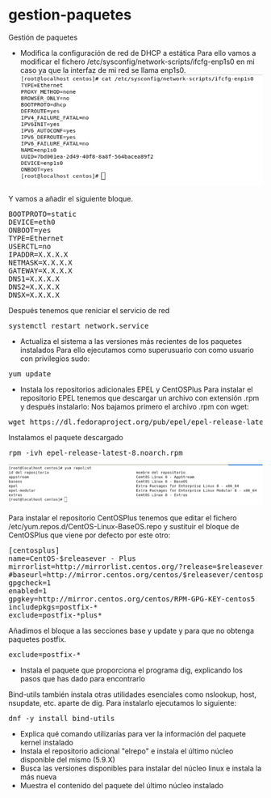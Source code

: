 # gestion-paquetes
Gestión de paquetes

* Modifica la configuración de red de DHCP a estática
Para ello vamos a modificar el fichero /etc/sysconfig/network-scripts/ifcfg-enp1s0 en mi caso ya que la interfaz de mi red se llama enp1s0.
![conf_red](/images/conf_red.png)

Y vamos a añadir el siguiente bloque.
<pre>BOOTPROTO=static
DEVICE=eth0
ONBOOT=yes
TYPE=Ethernet
USERCTL=no
IPADDR=X.X.X.X
NETMASK=X.X.X.X
GATEWAY=X.X.X.X
DNS1=X.X.X.X
DNS2=X.X.X.X
DNSX=X.X.X.X</pre>

Después tenemos que reniciar el servicio de red
<pre>systemctl restart network.service</pre>

* Actualiza el sistema a las versiones más recientes de los paquetes instalados
Para ello ejecutamos como superusuario con como usuario con privilegios sudo:
<pre>yum update</pre>
* Instala los repositorios adicionales EPEL y CentOSPlus
Para instalar el repositorio EPEL tenemos que descargar un archivo con extensión .rpm y después instalarlo:
Nos bajamos primero el archivo .rpm con wget:
<pre>wget https://dl.fedoraproject.org/pub/epel/epel-release-latest-8.noarch.rpm</pre>
Instalamos el paquete descargado
<pre>rpm -ivh epel-release-latest-8.noarch.rpm</pre>

![yumprepolist](/images/yumrepolist.png)

Para instalar el repositorio CentOSPlus tenemos que editar el fichero /etc/yum.repos.d/CentOS-Linux-BaseOS.repo  y sustituir el bloque de CentOSPlus que viene por defecto por este otro:

<pre>[centosplus]
name=CentOS-$releasever - Plus
mirrorlist=http://mirrorlist.centos.org/?release=$releasever&arch=$basearch&repo=centosplus
#baseurl=http://mirror.centos.org/centos/$releasever/centosplus/$basearch/
gpgcheck=1
enabled=1
gpgkey=http://mirror.centos.org/centos/RPM-GPG-KEY-centos5
includepkgs=postfix-*
exclude=postfix-*plus*
</pre>

Añadimos el bloque a las secciones base y update y para que no obtenga paquetes postfix.

<pre>exclude=postfix-*</pre>


* Instala el paquete que proporciona el programa dig, explicando los pasos que has dado para encontrarlo

Bind-utils también instala otras utilidades esenciales como nslookup, host, nsupdate, etc. aparte de dig.
Para instalarlo ejecutamos lo siguiente:
<pre>dnf -y install bind-utils</pre>
* Explica qué comando utilizarías para ver la información del paquete kernel instalado     
* Instala el repositorio adicional "elrepo" e instala el último núcleo disponible del mismo (5.9.X)     
* Busca las versiones disponibles para instalar del núcleo linux e instala la más nueva     
* Muestra el contenido del paquete del último núcleo instalado
